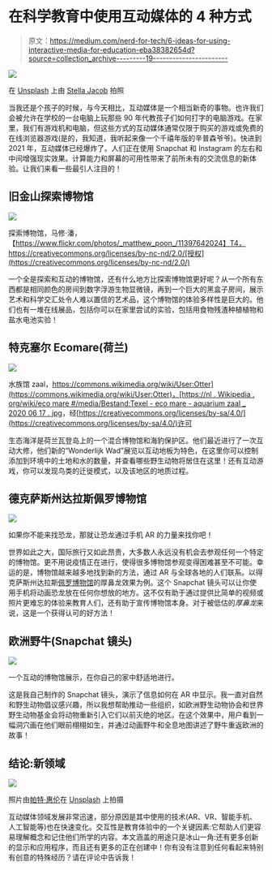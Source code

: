 # 在科学教育中使用互动媒体的 4 种方式

> 原文：<https://medium.com/nerd-for-tech/6-ideas-for-using-interactive-media-for-education-eba38382654d?source=collection_archive---------19----------------------->

![](img/ea5b594fe2e68afcfebcc30777161e74.png)

在 [Unsplash](https://unsplash.com?utm_source=medium&utm_medium=referral) 上由 [Stella Jacob](https://unsplash.com/@stella_jacob?utm_source=medium&utm_medium=referral) 拍照

当我还是个孩子的时候，与今天相比，互动媒体是一个相当新奇的事物。也许我们会被允许在学校的一台电脑上玩那些 90 年代教孩子们如何打字的电脑游戏。在家里，我们有游戏机和电脑，但这些方式的互动媒体通常仅限于购买的游戏或免费的在线浏览器游戏(是的，我知道，我听起来像一个千禧年版的辛普森爷爷)。快进到 2021 年，互动媒体已经爆炸了。人们正在使用 Snapchat 和 Instagram 的左右和中间增强现实效果。计算能力和屏幕的可用性带来了前所未有的交流信息的新体验。让我们来看一些最引人注目的！

## 旧金山探索博物馆

![](img/d6ea632a96ff27b1e29c520fb35b31b6.png)

探索博物馆，马修·潘，【https://www.flickr.com/photos/_matthew_poon_/11397642024】T4，https://creativecommons.org/licenses/by-nc-nd/2.0/[授权](https://creativecommons.org/licenses/by-nc-nd/2.0/)

一个全是探索和互动的博物馆，还有什么地方比探索博物馆更好呢？从一个所有东西都是相同颜色的房间到数字浮游生物显微镜，再到一个巨大的黑盒子房间，展示艺术和科学交汇处令人难以置信的艺术品，这个博物馆的体验多样性是巨大的。他们也有一堆在线展品，包括你可以在家里尝试的实验，包括用食物残渣种植植物和盐水电池实验！

## 特克塞尔 Ecomare(荷兰)

![](img/db18b700df0f54b2d4b03ef0fdfd8968.png)

水族馆 zaal，[https://commons.wikimedia.org/wiki/User:Otter](https://commons.wikimedia.org/wiki/User:Otter)，[https://nl . Wikipedia . org/wiki/eco mare #/media/Bestand:Texel _-_ eco mare _-_ aquarium zaal _ 2020 06 17 . jpg](https://nl.wikipedia.org/wiki/Ecomare#/media/Bestand:Texel_-_Ecomare_-_aquariumzaal_20200617.jpg)，经[https://creativecommons.org/licenses/by-sa/4.0/](https://creativecommons.org/licenses/by-sa/4.0/)许可

生态海洋是荷兰瓦登岛上的一个混合博物馆和海豹保护区。他们最近进行了一次互动大修，他们新的“Wonderlijk Wad”展览以互动地板为特色，在这里你可以控制添加到环境中的土地和水的数量，并查看哪些野生动物将居住在这里！还有互动游戏，你可以发现鸟类的迁徙模式，以及该地区的地质过程。

## 德克萨斯州达拉斯佩罗博物馆

![](img/ea5447671777a8850dc960f2b477a675.png)

如果你不能来找恐龙，那就让恐龙通过手机 AR 的力量来找你吧！

世界如此之大，国际旅行又如此昂贵，大多数人永远没有机会去参观任何一个特定的博物馆。更不用说疫情正在进行，使得很多博物馆参观变得困难甚至不可能。幸运的是，博物馆越来越多地找到新的方法，通过 AR 与全球各地的人们联系。以得克萨斯州达拉斯[佩罗博物馆](https://www.perotmuseum.org/)的厚鼻龙效果为例。这个 Snapchat 镜头可以让你使用手机将动画恐龙放在任何你想放的地方。这不仅有助于通过提供比简单的视频或照片更难忘的体验来教育人们，还有助于宣传博物馆本身。对于被低估的*厚鼻龙*来说，这是一个获得认可的好方法！

## 欧洲野牛(Snapchat 镜头)

![](img/b17dc4af6cfa0d5069e02851b53cf2be.png)

一个互动的博物馆展示，在你自己的家中舒适地进行。

这是我自己制作的 Snapchat 镜头，演示了信息如何在 AR 中显示。我一直对自然和野生动物倡议感兴趣，所以我想帮助推动一些组织，如欧洲野生动物协会和世界野生动物基金会将动物重新引入它们以前灭绝的地区。在这个效果中，用户看到一幅洞穴画在他们眼前栩栩如生，并通过动画野牛和全息地图讲述了野牛重返欧洲的故事！

## 结论:新领域

![](img/8c3460b99ac573b9d237be1f7dcb64a8.png)

照片由[帕特·惠伦](https://unsplash.com/@patwhelen?utm_source=medium&utm_medium=referral)在 [Unsplash](https://unsplash.com?utm_source=medium&utm_medium=referral) 上拍摄

互动媒体领域发展非常迅速，部分原因是其中使用的技术(AR、VR、智能手机、人工智能等)也在快速变化。交互性是教育体验中的一个关键因素:它帮助人们更容易理解概念和记住他们所学的内容。本文涵盖的用途只是冰山一角:还有更多创新的显示和应用程序，而且还有更多的正在创建中！你有没有注意到任何看起来特别有创意的特殊经历？请在评论中告诉我！